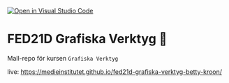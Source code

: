 [![Open in Visual Studio Code](https://classroom.github.com/assets/open-in-vscode-c66648af7eb3fe8bc4f294546bfd86ef473780cde1dea487d3c4ff354943c9ae.svg)](https://classroom.github.com/online_ide?assignment_repo_id=8682089&assignment_repo_type=AssignmentRepo)
# FED21D Grafiska Verktyg 🎨
Mall-repo för kursen `Grafiska Verktyg`

live: https://medieinstitutet.github.io/fed21d-grafiska-verktyg-betty-kroon/
